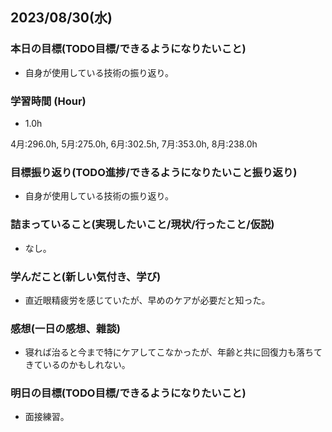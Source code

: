 ## 2023/08/30(水)

### 本日の目標(TODO目標/できるようになりたいこと)

- 自身が使用している技術の振り返り。

### 学習時間 (Hour)

- 1.0h

4月:296.0h, 5月:275.0h, 6月:302.5h, 7月:353.0h, 8月:238.0h

### 目標振り返り(TODO進捗/できるようになりたいこと振り返り)

- 自身が使用している技術の振り返り。

### 詰まっていること(実現したいこと/現状/行ったこと/仮説)

- なし。

### 学んだこと(新しい気付き、学び)

- 直近眼精疲労を感じていたが、早めのケアが必要だと知った。

### 感想(一日の感想、雜談)

- 寝れば治ると今まで特にケアしてこなかったが、年齢と共に回復力も落ちてきているのかもしれない。

### 明日の目標(TODO目標/できるようになりたいこと)

- 面接練習。
